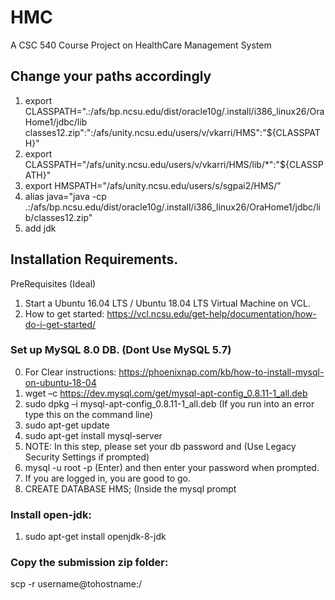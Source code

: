 # HMC
A CSC 540 Course Project on HealthCare Management System

## Change your paths accordingly
1) export CLASSPATH=".:/afs/bp.ncsu.edu/dist/oracle10g/.install/i386_linux26/OraHome1/jdbc/lib classes12.zip":":/afs/unity.ncsu.edu/users/v/vkarri/HMS":"${CLASSPATH}"
2) export CLASSPATH="/afs/unity.ncsu.edu/users/v/vkarri/HMS/lib/*":"${CLASSPATH}"
3) export HMSPATH="/afs/unity.ncsu.edu/users/s/sgpai2/HMS/"
4) alias java="java -cp .:/afs/bp.ncsu.edu/dist/oracle10g/.install/i386_linux26/OraHome1/jdbc/lib/classes12.zip"
5) add jdk

## Installation Requirements.

PreRequisites (Ideal) 
1) Start a Ubuntu 16.04 LTS / Ubuntu 18.04 LTS Virtual Machine on VCL.
2) How to get started: https://vcl.ncsu.edu/get-help/documentation/how-do-i-get-started/

### Set up MySQL 8.0 DB. (Dont Use MySQL 5.7)
0) For Clear instructions: https://phoenixnap.com/kb/how-to-install-mysql-on-ubuntu-18-04
1) wget –c https://dev.mysql.com/get/mysql-apt-config_0.8.11-1_all.deb
2) sudo dpkg –i mysql-apt-config_0.8.11-1_all.deb (If you run into an error type this on the command line)
3) sudo apt-get update
4) sudo apt-get install mysql-server
5) NOTE: In this step, please set your db password and (Use Legacy Security Settings if prompted)
6) mysql -u root -p (Enter) and then enter your password when prompted. 
7) If you are logged in, you are good to go.
8) CREATE DATABASE HMS; (Inside the mysql prompt

### Install open-jdk:
1) sudo apt-get install openjdk-8-jdk

### Copy the submission zip folder:
scp -r <localfile> username@tohostname:<path>/<remotefile>


